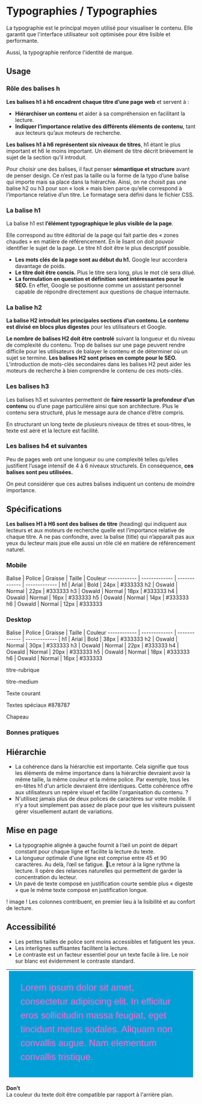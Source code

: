 # Typographies / Typographies

La typographie est le principal moyen utilisé pour visualiser le contenu. Elle garantit que l'interface utilisateur soit optimisée pour être lisible et performante.

Aussi, la typographie renforce l'identité de marque.


## Usage

### Rôle des balises h

**Les balises h1 à h6 encadrent chaque titre d’une page web** et servent à :
- **Hiérarchiser un contenu** et aider à sa compréhension en facilitant la lecture.
- **Indiquer l’importance relative des différents éléments de contenu**, tant aux lecteurs qu’aux moteurs de recherche.

**Les balises h1 à h6 représentent six niveaux de titres**, h1 étant le plus important et h6 le moins important. Un élément de titre décrit brièvement le sujet de la section qu’il introduit.

Pour choisir une des balises, il faut penser **sémantique et structure** avant de penser design. Ce n’est pas la taille ou la forme de la typo d’une balise qui importe mais sa place dans la hiérarchie. Ainsi, on ne choisit pas une balise h2 ou h3 pour son « look » mais bien parce qu’elle correspond à l’importance relative d’un titre. Le formatage sera défini dans le fichier CSS.

### La balise h1

La balise h1 est **l’élément typographique le plus visible de la page**.

Elle correspond au titre éditorial de la page qui fait partie des « zones chaudes » en matière de référencement. En le lisant on doit pouvoir identifier le sujet de la page. Le titre h1 doit être le plus descriptif possible.

- **Les mots clés de la page sont au début du h1.** Google leur accordera davantage de poids.
- **Le titre doit être concis.** Plus le titre sera long, plus le mot clé sera dilué.
- **La formulation en question et définition sont intéressantes pour le SEO.** En effet, Google se positionne comme un assistant personnel capable de répondre directement aux questions de chaque internaute.

### La balise h2

**La balise H2 introduit les principales sections d’un contenu. Le contenu est divisé en blocs plus digestes** pour les utilisateurs et Google.

**Le nombre de balises H2 doit être controlé** suivant la longueur et du niveau de complexité du contenu. Trop de balises sur une page peuvent rendre difficile pour les utilisateurs de balayer le contenu et de déterminer où un sujet se termine.
**Les balises H2 sont prises en compte pour le SEO.** L’introduction de mots-clés secondaires dans les balises H2 peut aider les moteurs de recherche à bien comprendre le contenu de ces mots-clés.

### Les balises h3

Les balises h3 et suivantes permettent de **faire ressortir la profondeur d’un contenu** ou d’une page particulière ainsi que son architecture. Plus le contenu sera structuré, plus le message aura de chance d’être compris.

En structurant un long texte de plusieurs niveaux de titres et sous-titres, le texte est aéré et la lecture est facilité.

### Les balises h4 et suivantes

Peu de pages web ont une longueur ou une complexité telles qu’elles justifient l’usage intensif de 4 à 6 niveaux structurels. En conséquence, **ces balises sont peu utilisées.**

On peut considérer que ces autres balises indiquent un contenu de moindre importance.

## Spécifications
**Les balises H1 à H6 sont des balises de titre** (heading) qui indiquent aux lecteurs et aux moteurs de recherche quelle est l’importance relative de chaque titre. A ne pas confondre, avec la balise (title) qui n’apparaît pas aux yeux du lecteur mais joue elle aussi un rôle clé en matière de référencement naturel.

### Mobile

Balise | Police | Graisse | Taille | Couleur
------------ | ------------- | ------------- | ------------- |
h1 | Arial | Bold | 24px | #333333
h2 | Oswald | Normal | 22px | #333333
h3 | Oswald | Normal | 18px | #333333
h4 | Oswald | Normal | 16px | #333333
h5 | Oswald | Normal | 14px | #333333
h6 | Oswald | Normal | 12px | #333333


### Desktop

Balise | Police | Graisse | Taille | Couleur
------------ | ------------- | ------------- | ------------- |
h1 | Arial | Bold | 38px | #333333
h2 | Oswald | Normal | 30px | #333333
h3 | Oswald | Normal | 22px | #333333
h4 | Oswald | Normal | 20px | #333333
h5 | Oswald | Normal | 18px | #333333
h6 | Oswald | Normal | 16px | #333333





titre-rubrique

titre-medium

Texte courant <p>

Textes spéciaux #878787

Chapeau




### Bonnes pratiques

## Hiérarchie

- La cohérence dans la hiérarchie est importante. Cela signifie que tous les éléments de même importance dans la hiérarchie devraient avoir la même taille, la même couleur et la même police. Par exemple, tous les en-têtes h1 d'un article devraient être identiques. Cette cohérence offre aux utilisateurs un repère visuel et facilite l'organisation du contenu.  ?
- N'utilisez jamais plus de deux polices de caractères sur votre mobile. Il n’y a tout simplement pas assez de place pour que les visiteurs puissent gérer visuellement autant de variations.

## Mise en page

- La typographie alignée à gauche fournit à l’œil un point de départ constant pour chaque ligne et facilite la lecture du texte.
- La longueur optimale d'une ligne est comprise entre 45 et 90 caractères. Au delà, l’œil se fatigue. Le retour à la ligne rythme la lecture. Il opère des relances naturelles qui permettent de garder la concentration du lecteur.
- Un pavé de texte composé en justification courte semble plus « digeste » que le même texte composé en justification longue.

! image ! Les colonnes contribuent, en premier lieu à la lisibilité et au confort de lecture.

## Accessibilité

- Les petites tailles de police sont moins accessibles et fatiguent les yeux.
- Les interlignes suffisantes facilitent la lecture.
- Le contraste est un facteur essentiel pour un texte facile à lire. Le noir sur blanc est évidemment le contraste standard.


 <div class="do-dont">
 <div class="dont">

![typography__exemples__contrast-dont](design/typography__exemples__contrast-dont.svg) |
------------ |
**Don’t** <br/> La couleur du texte doit être compatible par rapport à l'arrière plan.

 </div>
 </div>
